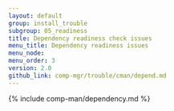 ```yaml
---
layout: default
group: install_trouble
subgroup: 05_readiness
title: Dependency readiness check issues
menu_title: Dependency readiness issues
menu_node: 
menu_order: 3
version: 2.0
github_link: comp-mgr/trouble/cman/depend.md
---
```


{% include comp-man/dependency.md %}

